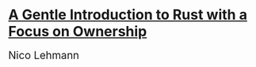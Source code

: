 <div style="margin-top: 25%">

# [A Gentle Introduction to Rust with a Focus on Ownership](http://[::1]:8000/)

<div style="font-size: 1.5em">
Nico Lehmann
</div>

<!-- ![Rust Logo](img/rust-logo-blk.svg) -->
</div>
